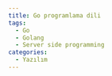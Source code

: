 ```yaml
---
title: Go programlama dili
tags:
  - Go
  - Golang
  - Server side programming
categories:
  - Yazılım
---
```

